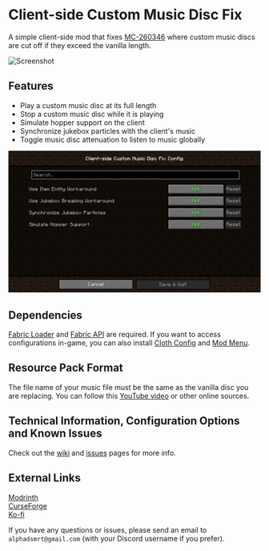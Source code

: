 # Client-side Custom Music Disc Fix

A simple client-side mod that fixes [MC-260346](https://bugs.mojang.com/browse/MC-260346) where custom music discs are cut off if they exceed the vanilla length.

![Screenshot](assets/images/screenshot.png)

## Features
- Play a custom music disc at its full length
- Stop a custom music disc while it is playing
- Simulate hopper support on the client
- Synchronize jukebox particles with the client's music
- Toggle music disc attenuation to listen to music globally

![Config Options as of v1.0.0](assets/images/config.png)

## Dependencies
[Fabric Loader](https://fabricmc.net/) and [Fabric API](https://modrinth.com/mod/fabric-api) are required. If you want to access configurations in-game, you can also install [Cloth Config](https://modrinth.com/mod/cloth-config) and [Mod Menu](https://modrinth.com/mod/modmenu).

## Resource Pack Format
The file name of your music file must be the same as the vanilla disc you are replacing. You can follow this [YouTube video](https://www.youtube.com/watch?v=yVq8O1Ie0hE) or other online sources.

## Technical Information, Configuration Options and Known Issues
Check out the [wiki](https://github.com/Alpha-DS/Client-side-Custom-Music-Disc-Fix/wiki) and [issues](https://github.com/Alpha-DS/Client-side-Custom-Music-Disc-Fix/issues) pages for more info.

## External Links
[Modrinth](https://modrinth.com/project/client-side-custom-music-disc-fix)<br>
[CurseForge](https://legacy.curseforge.com/minecraft/mc-mods/client-side-custom-music-disc-fix)<br>
[Ko-fi](https://ko-fi.com/alphads)

If you have any questions or issues, please send an email to `alphadsmrt@gmail.com` (with your Discord username if you prefer).

